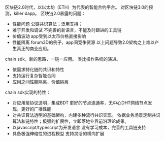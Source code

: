 区块链2.0时代，以以太坊（ETH）为代表的智能合约平台。
对区块链3.0的预测，killer dapp。
区块链2.0暴露的问题：
+ 性能问题
  公链共识算法；泛用支持；
+ 难于开发和调试
  不完善的新语言，不能及时跟进的工具链
+ 价值波动
  app受到以太币价格直接影响
+ 性能隔离
  forum3D的例子，app间竞争资源
以上问题导致2.0架构之上难以产生真正的商业应用。

chain sdk，新的思路，一链一应用。
类比操作系统的演进。
+ 依需求特化链的共识和特性
+ 支持运行复杂智能合同
+ 应用之间性能隔离，价值隔离

chain sdk实现的特性：
+ 对应用层协议透明，集成BDT
  更好的节点连通率，无中心DHT网络节点发现，更好的广播性能
+ 对共识算法透明的基础架构，内建多种流行共识实现。
  依据业务场景定制共识算法和链特性；极强的扩展性，立即落地业界前沿理论成果。
+ 以javascript/typescript为开发语言
  没有学习成本，完善的工具链支持
+ 具备极强伸缩性的进程模型
  支持灵活的横向扩展
